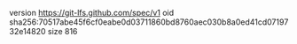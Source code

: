 version https://git-lfs.github.com/spec/v1
oid sha256:70517abe45f6cf0eabe0d03711860bd8760aec030b8a0ed41cd0719732e14820
size 816
